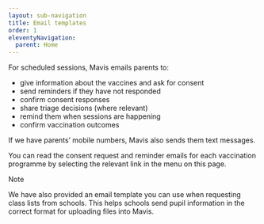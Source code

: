 ```yaml
---
layout: sub-navigation
title: Email templates
order: 1
eleventyNavigation:
  parent: Home
---
```

For scheduled sessions, Mavis emails parents to:

* give information about the vaccines and ask for consent 
* send reminders if they have not responded
* confirm consent responses
* share triage decisions (where relevant)
* remind them when sessions are happening
* confirm vaccination outcomes

If we have parents’ mobile numbers, Mavis also sends them text messages.

You can read the consent request and reminder emails for each vaccination programme by selecting the relevant link in the menu on this page.

>[!NOTE]
> We have also provided an email template you can use when requesting class lists from schools. This helps schools send pupil information in the correct format for uploading files into Mavis. 
